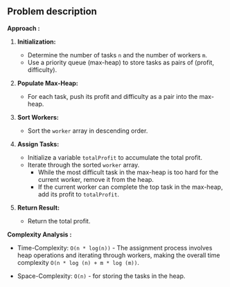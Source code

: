 #

## Problem description

**Approach :**<br/>

1. **Initialization:**

    - Determine the number of tasks `n` and the number of workers `m`.
    - Use a priority queue (max-heap) to store tasks as pairs of (profit, difficulty).

2. **Populate Max-Heap:**

    - For each task, push its profit and difficulty as a pair into the max-heap.

3. **Sort Workers:**

    - Sort the `worker` array in descending order.

4. **Assign Tasks:**

    - Initialize a variable `totalProfit` to accumulate the total profit.
    - Iterate through the sorted `worker` array.
        - While the most difficult task in the max-heap is too hard for the current worker, remove it from the heap.
        - If the current worker can complete the top task in the max-heap, add its profit to `totalProfit`.

5. **Return Result:**
    - Return the total profit.

**Complexity Analysis :**<br/>

-   Time-Complexity: `O(n * log(n))` - The assignment process involves heap operations and iterating through workers, making the overall time complexity `O(n * log (n) + m * log (m))`.

-   Space-Complexity: `O(n)` - for storing the tasks in the heap.
